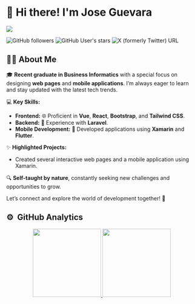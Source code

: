 # 👋 Hi there! I'm Jose Guevara

<img src="https://media.licdn.com/dms/image/v2/D4E16AQFYHMU-5hxZRA/profile-displaybackgroundimage-shrink_350_1400/profile-displaybackgroundimage-shrink_350_1400/0/1688837604256?e=1735171200&v=beta&t=uS-Nr1Gfy7o_FerKGBUyylviOXKJ9GjoEL1H0_r0kJc">

![GitHub followers](https://img.shields.io/github/followers/CapiFrank)
![GitHub User's stars](https://img.shields.io/github/stars/CapiFrank)
![X (formerly Twitter) URL](https://img.shields.io/twitter/url?url=https%3A%2F%2Fx.com%2F5410jos)

## 👨‍💻 About Me

🎓 **Recent graduate in Business Informatics** with a special focus on designing **web pages** and **mobile applications**. I’m always eager to learn and stay updated with the latest tech trends.

💻 **Key Skills:**
- **Frontend:** 🌐 Proficient in **Vue**, **React**, **Bootstrap**, and **Tailwind CSS**.
- **Backend:** 🚀 Experience with **Laravel**.
- **Mobile Development:** 📱 Developed applications using **Xamarin** and **Flutter**.

✨ **Highlighted Projects:**
- Created several interactive web pages and a mobile application using Xamarin.

🔍 **Self-taught by nature**, constantly seeking new challenges and opportunities to grow.

Let’s connect and explore the world of development together! 🤝

## ⚙️ &nbsp;GitHub Analytics

<p align="center">
<a href="https://github.com/CapiFrank">
  <img height="180em" src="https://github-readme-stats-eight-theta.vercel.app/api?username=CapiFrank&show_icons=true&theme=algolia&include_all_commits=true&count_private=true"/>
  <img height="180em" src="https://github-readme-stats-eight-theta.vercel.app/api/top-langs/?username=CapiFrank&layout=compact&langs_count=8&theme=algolia"/>
</a>
</p>

<!--
**CapiFrank/CapiFrank** is a ✨ _special_ ✨ repository because its `README.md` (this file) appears on your GitHub profile.

Here are some ideas to get you started:

- 🔭 I’m currently working on ...
- 🌱 I’m currently learning ...
- 👯 I’m looking to collaborate on ...
- 🤔 I’m looking for help with ...
- 💬 Ask me about ...
- 📫 How to reach me: ...
- 😄 Pronouns: ...
- ⚡ Fun fact: ...
-->
